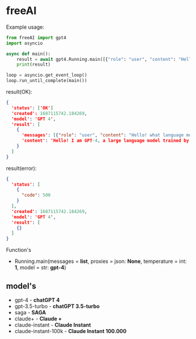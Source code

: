 # freeAI
Example usage:
```python
from freeAI import gpt4
import asyncio

async def main():
    result = await gpt4.Running.main([{"role": "user", "content": "Hello! what language model are you?"}])
    print(result)

loop = asyncio.get_event_loop()
loop.run_until_complete(main())
```

result(OK):
```json
{
  'status': ['OK']
  'created': 1687115742.184269,
  'model': 'GPT 4',
  'result': [
    {
      'messages': [{"role": "user", "content": "Hello! what language model are you?"}],
      'content': 'Hello! I am GPT-4, a large language model trained by OpenAI. I am designed to assist with answering questions, providing information, and engaging in conversation. How can I help you today?'
    }
  ]
}
```
result(error):
```json
{
  'status': [
    {
      "code": 500
    }
  ],
  'created': 1687115742.184269,
  'model': 'GPT 4',
  'result': [
    {}
  ]
}
```
Function's
* Running.main(messages = **list**, proxies = json: **None**, temperature = int: **1**, model = str: **gpt-4**)
## model's
* gpt-4 - **chatGPT 4**
* gpt-3.5-turbo - **chatGPT 3.5-turbo**
* saga - **SAGA**
* claude+ - **Claude +**
* claude-instant - **Claude Instant**
* claude-instant-100k - **Claude Instant 100.000**